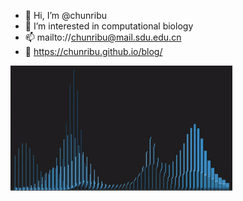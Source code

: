 - 👋 Hi, I’m @chunribu
- 👀 I’m interested in computational biology
- 📫 mailto://chunribu@mail.sdu.edu.cn
- 📖 https://chunribu.github.io/blog/

<img src="src/datadance.gif" height=200></img>
